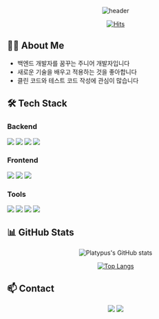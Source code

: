 <div align="center">
  
![header](https://capsule-render.vercel.app/api?type=waving&color=gradient&height=250&section=header&text=Welcome%20to%20Platypus%20Github!&fontSize=45&animation=fadeIn)

[![Hits](https://hits.seeyoufarm.com/api/count/incr/badge.svg?url=https%3A%2F%2Fgithub.com%2Fplatypus3036&count_bg=%2379C83D&title_bg=%23555555&icon=&icon_color=%23E7E7E7&title=hits&edge_flat=false)](https://hits.seeyoufarm.com)

</div>

## 🧑‍💻 About Me
- 백엔드 개발자를 꿈꾸는 주니어 개발자입니다
- 새로운 기술을 배우고 적용하는 것을 좋아합니다
- 클린 코드와 테스트 코드 작성에 관심이 많습니다

## 🛠 Tech Stack
### Backend
<p>
<img src="https://img.shields.io/badge/Java-007396?style=flat-square&logo=java&logoColor=white"/>
<img src="https://img.shields.io/badge/Spring-6DB33F?style=flat-square&logo=spring&logoColor=white"/>
<img src="https://img.shields.io/badge/Spring Boot-6DB33F?style=flat-square&logo=springboot&logoColor=white"/>
<img src="https://img.shields.io/badge/MySQL-4479A1?style=flat-square&logo=mysql&logoColor=white"/>
</p>

### Frontend
<p>
<img src="https://img.shields.io/badge/HTML5-E34F26?style=flat-square&logo=html5&logoColor=white"/>
<img src="https://img.shields.io/badge/CSS3-1572B6?style=flat-square&logo=css3&logoColor=white"/>
<img src="https://img.shields.io/badge/JavaScript-F7DF1E?style=flat-square&logo=javascript&logoColor=black"/>
</p>

### Tools
<p>
<img src="https://img.shields.io/badge/Git-F05032?style=flat-square&logo=git&logoColor=white"/>
<img src="https://img.shields.io/badge/GitHub-181717?style=flat-square&logo=github&logoColor=white"/>
<img src="https://img.shields.io/badge/IntelliJ IDEA-000000?style=flat-square&logo=intellijidea&logoColor=white"/>
<img src="https://img.shields.io/badge/Visual Studio Code-007ACC?style=flat-square&logo=visualstudiocode&logoColor=white"/>
</p>

## 📊 GitHub Stats
<div align="center">
  
![Platypus's GitHub stats](https://github-readme-stats.vercel.app/api?username=platypus3036&show_icons=true&theme=tokyonight)
  
[![Top Langs](https://github-readme-stats.vercel.app/api/top-langs/?username=platypus3036&layout=compact&theme=tokyonight)](https://github.com/anuraghazra/github-readme-stats)

</div>

## 📫 Contact
<p align="center">
<a href="mailto:your.email@gmail.com"><img src="https://img.shields.io/badge/Gmail-EA4335?style=flat-square&logo=gmail&logoColor=white"/></a>
<a href="https://github.com/platypus3036"><img src="https://img.shields.io/badge/GitHub-181717?style=flat-square&logo=github&logoColor=white"/></a>
</p>

</div>
